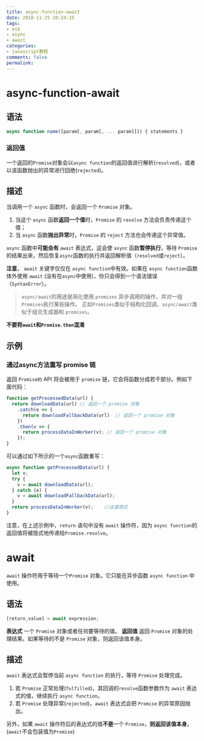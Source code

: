 ```yaml
---
title: async-function-await
date: 2018-11-25 20:24:15
tags:
- es6
- async
- await
categories:
- javascript教程
comments: false
permalink:
---
```


# async-function-await

## 语法

```javascript
async function name([param[, param[, ... param]]]) { statements }
```

### **返回值**

一个返回的`Promise`对象会以`async function`的返回值进行解析(`resolved`)，或者以该函数抛出的异常进行回绝(`rejected`)。

## 描述

当调用一个 `async` 函数时，会返回一个 `Promise` 对象。

1. 当这个 `async` 函数**返回一个值**时，`Promise` 的 `resolve` 方法会负责传递这个值；
2. 当 `async` 函数**抛出异常**时，`Promise` 的 `reject` 方法也会传递这个异常值。

`async` 函数中**可能会有** `await` 表达式，这会使 `async` 函数**暂停执行**，等待 `Promise`  的结果出来，然后恢复`async`函数的执行并返回解析值（`resolved`或`reject`）。

**注意**， `await` 关键字仅仅在 `async function`中有效。如果在 `async function`函数体外使用 `await` (没有在`async`中使用)，你只会得到一个语法错误（`SyntaxError`）。

> `async/await`的用途是简化使用 `promises` 异步调用的操作，并对一组 `Promises`执行某些操作。
> 正如`Promises`类似于结构化回调，`async/await`类似于组合生成器和 `promises`。

**不要将`await`和`Promise.then`混淆**

## 示例

### 通过async方法重写 promise 链

返回 `Promise的` API 将会被用于 `promise` 链，它会将函数分成若干部分。例如下面代码：

```javascript
function getProcessedData(url) {
  return downloadData(url) // 返回一个 promise 对象
    .catch(e => {
      return downloadFallbackData(url)  // 返回一个 promise 对象
    })
    .then(v => {
      return processDataInWorker(v); // 返回一个 promise 对象
    });
}
```

可以通过如下所示的一个`async`函数重写：

```javascript
async function getProcessedData(url) {
  let v;
  try {
    v = await downloadData(url);
  } catch (e) {
    v = await downloadFallbackData(url);
  }
  return processDataInWorker(v);    //这里隐式
}
```

注意，在上述示例中，`return` 语句中没有 `await` 操作符，因为 `async function`的返回值将被隐式地传递给`Promise.resolve`。

# await

`await`  操作符用于等待一个`Promise` 对象。它只能在异步函数 `async function` 中使用。

## 语法

```javascript
[return_value] = await expression;
```

**表达式**
一个 `Promise` 对象或者任何要等待的值。
**返回值**
返回 `Promise` 对象的处理结果。如果等待的不是 `Promise` 对象，则返回该值本身。

## 描述

`await` 表达式会暂停当前 `async function` 的执行，等待 `Promise` 处理完成。

1. 若 `Promise` 正常处理(`fulfilled`)，其回调的`resolve`函数参数作为 `await` 表达式的值，继续执行 `async function`。
2. 若 `Promise` 处理异常(`rejected`)，`await` 表达式会把 `Promise` 的异常原因抛出。

另外，如果 `await` 操作符后的表达式的值**不是**一个 `Promise`，**则返回该值本身**。 (`await`不会包装值为`Promise`)



